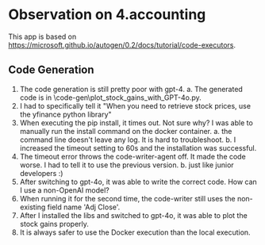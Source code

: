 # Observation on 4.accounting

This app is based on <https://microsoft.github.io/autogen/0.2/docs/tutorial/code-executors>.

## Code Generation

1. The code generation is still pretty poor with gpt-4.
  a. The generated code is in \code-gen\plot_stock_gains_with_GPT-4o.py.
2. I had to specifically tell it "When you need to retrieve stock prices, use the yfinance python library"
3. When executing the pip install, it times out. Not sure why? I was able to manually run the install command on the docker container.
  a. the command line doesn't leave any log. It is hard to troubleshoot.
  b. I increased the timeout setting to 60s and the installation was successful.
4. The timeout error throws the code-writer-agent off. It made the code worse. I had to tell it to use the previous version.
  b. just like junior developers :)
5. After switching to gpt-4o, it was able to write the correct code. How can I use a non-OpenAI model?
6. When running it for the second time, the code-writer still uses the non-existing field name 'Adj Close'.
7. After I installed the libs and switched to gpt-4o, it was able to plot the stock gains properly.
8. It is always safer to use the Docker execution than the local execution.
